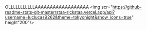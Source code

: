 OLLLLLLLLLLLAAAAAAAAAAAAAAAAAA
<img scr="https://github-readme-stats-git-masterrstaa-rickstaa.vercel.app/api?username=luclucas9262&theme=tokyonight&show_icons=true" height"200"/>
